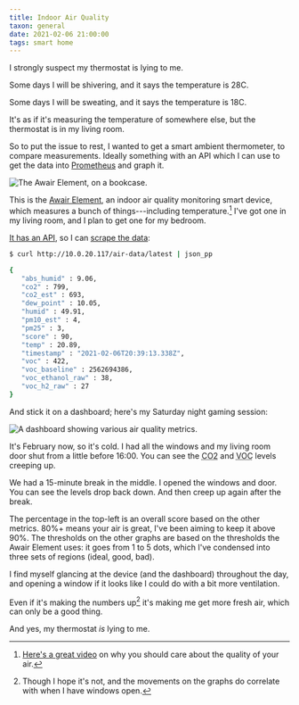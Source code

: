 ```yaml
---
title: Indoor Air Quality
taxon: general
date: 2021-02-06 21:00:00
tags: smart home
---
```


I strongly suspect my thermostat is lying to me.

Some days I will be shivering, and it says the temperature is 28C.

Some days I will be sweating, and it says the temperature is 18C.

It's as if it's measuring the temperature of somewhere else, but the
thermostat is in my living room.

So to put the issue to rest, I wanted to get a smart ambient
thermometer, to compare measurements.  Ideally something with an API
which I can use to get the data into [Prometheus][] and graph it.

![The Awair Element, on a bookcase.](indoor-air-quality/awair.jpg)

This is the [Awair Element][], an indoor air quality monitoring smart
device, which measures a bunch of things---including temperature.[^v]
I've got one in my living room, and I plan to get one for my bedroom.

[^v]: [Here's a great video](https://www.youtube.com/watch?v=MRqh8oLY7Ik) on why you should care about the quality of your air.

[It has an API][], so I can [scrape the data][]:

```bash
$ curl http://10.0.20.117/air-data/latest | json_pp

{
   "abs_humid" : 9.06,
   "co2" : 799,
   "co2_est" : 693,
   "dew_point" : 10.05,
   "humid" : 49.91,
   "pm10_est" : 4,
   "pm25" : 3,
   "score" : 90,
   "temp" : 20.89,
   "timestamp" : "2021-02-06T20:39:13.338Z",
   "voc" : 422,
   "voc_baseline" : 2562694386,
   "voc_ethanol_raw" : 38,
   "voc_h2_raw" : 27
}
```

And stick it on a dashboard; here's my Saturday night gaming session:

![A dashboard showing various air quality metrics.](indoor-air-quality/grafana.png)

It's February now, so it's cold.  I had all the windows and my living
room door shut from a little before 16:00.  You can see the <abbr
title="Carbon Dioxide">CO2</abbr> and <abbr title="Volatile Organic
Compounds">VOC</abbr> levels creeping up.

We had a 15-minute break in the middle.  I opened the windows and
door.  You can see the levels drop back down.  And then creep up again
after the break.

The percentage in the top-left is an overall score based on the other
metrics.  80%+ means your air is great, I've been aiming to keep it
above 90%.  The thresholds on the other graphs are based on the
thresholds the Awair Element uses: it goes from 1 to 5 dots, which
I've condensed into three sets of regions (ideal, good, bad).

I find myself glancing at the device (and the dashboard) throughout
the day, and opening a window if it looks like I could do with a bit
more ventilation.

Even if it's making the numbers up[^fake] it's making me get more
fresh air, which can only be a good thing.

[^fake]: Though I hope it's not, and the movements on the graphs do
  correlate with when I have windows open.

And yes, my thermostat *is* lying to me.

[Prometheus]: https://prometheus.io/
[Awair Element]: https://uk.getawair.com/
[It has an API]: https://docs.developer.getawair.com/#local-api
[scrape the data]: https://github.com/barrucadu/prometheus-awair-exporter/
